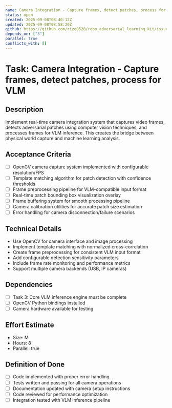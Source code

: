```yaml
---
name: Camera Integration - Capture frames, detect patches, process for VLM
status: open
created: 2025-09-08T08:40:12Z
updated: 2025-09-08T08:58:20Z
github: https://github.com/rize0528/robo_adversarial_learning_kit/issues/8
depends_on: ["3"]
parallel: true
conflicts_with: []
---
```


# Task: Camera Integration - Capture frames, detect patches, process for VLM

## Description
Implement real-time camera integration system that captures video frames, detects adversarial patches using computer vision techniques, and processes frames for VLM inference. This creates the bridge between physical world capture and machine learning analysis.

## Acceptance Criteria
- [ ] OpenCV camera capture system implemented with configurable resolution/FPS
- [ ] Template matching algorithm for patch detection with confidence thresholds
- [ ] Frame preprocessing pipeline for VLM-compatible input format
- [ ] Real-time patch bounding box visualization overlay
- [ ] Frame buffering system for smooth processing pipeline
- [ ] Camera calibration utilities for accurate patch size estimation
- [ ] Error handling for camera disconnection/failure scenarios

## Technical Details
- Use OpenCV for camera interface and image processing
- Implement template matching with normalized cross-correlation
- Create frame preprocessing for consistent VLM input format
- Add configurable detection sensitivity parameters
- Include frame rate monitoring and performance metrics
- Support multiple camera backends (USB, IP cameras)

## Dependencies
- [ ] Task 3: Core VLM inference engine must be complete
- [ ] OpenCV Python bindings installed
- [ ] Camera hardware available for testing

## Effort Estimate
- Size: M
- Hours: 8
- Parallel: true

## Definition of Done
- [ ] Code implemented with proper error handling
- [ ] Tests written and passing for all camera operations
- [ ] Documentation updated with camera setup instructions
- [ ] Code reviewed for performance optimization
- [ ] Integration tested with VLM inference pipeline
